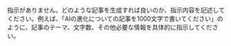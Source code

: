 指示がありません。どのような記事を生成すれば良いのか、指示内容を記述してください。例えば、「AIの進化についての記事を1000文字で書いてください」のように、記事のテーマ、文字数、その他必要な情報を具体的に指示してください。
